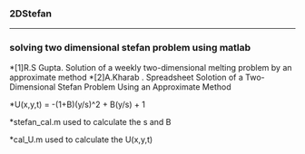 ### 2DStefan

***

### solving two dimensional stefan problem using matlab 
>
*[1]R.S Gupta. Solution of a weekly two-dimensional melting problem by an approximate method 
*[2]A.Kharab . Spreadsheet Solotion of a Two-Dimensional Stefan Problem Using an Approximate Method 
>

*U(x,y,t) = -(1+B)(y/s)^2 + B(y/s) + 1 

*stefan_cal.m used to calculate the s and B 

*cal_U.m used to calculate the U(x,y,t) 
